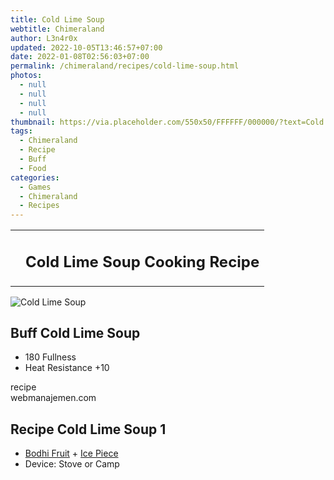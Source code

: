 ```yaml
---
title: Cold Lime Soup
webtitle: Chimeraland
author: L3n4r0x
updated: 2022-10-05T13:46:57+07:00
date: 2022-01-08T02:56:03+07:00
permalink: /chimeraland/recipes/cold-lime-soup.html
photos:
  - null
  - null
  - null
  - null
thumbnail: https://via.placeholder.com/550x50/FFFFFF/000000/?text=Cold Lime Soup
tags:
  - Chimeraland
  - Recipe
  - Buff
  - Food
categories:
  - Games
  - Chimeraland
  - Recipes
---
```


<section id="bootstrap-wrapper"><link rel="stylesheet" href="https://cdn.statically.io/gh/dimaslanjaka/Web-Manajemen/40ac3225/css/bootstrap-4.5-wrapper.css"/><div class="row mb-2"><div class="col-md-12 mb-2"><table class="table" id="post-info"><tbody><tr><td></td><td><h1 class="fs-5">Cold Lime Soup Cooking Recipe</h1></td></tr></tbody></table></div></div><div class="card mb-2"><div class="row g-0"><div class="col-sm-4 position-relative mb-2"><img src="https://via.placeholder.com/600" class="card-img fit-cover w-100 h-100" alt="Cold Lime Soup" data-fancybox="true"/></div><div class="col-sm-8 mb-2"><div class="card-body"><h2 class="card-title fs-5">Buff Cold Lime Soup</h2><div class="card-text"><ul><li>180 Fullness</li><li>Heat Resistance +10</li></ul></div><span class="badge rounded-pill bg-dark">recipe</span></div><div class="card-footer text-end text-muted">webmanajemen.com</div></div></div></div><div class="row mb-2"><div class="col-12 col-lg-6 recipe-item mb-2"><div class="card"><div class="card-body"><h2 class="card-title fs-5">Recipe Cold Lime Soup 1</h2><div class="card-text"><ul><li><a class="text-decoration-none" href="/chimeraland/materials/bodhi-fruit.html">Bodhi Fruit</a><span> + </span><a class="text-decoration-none" href="/chimeraland/materials/ice-piece.html">Ice Piece</a></li><li>Device: Stove or Camp</li></ul></div></div></div></div></div></section>